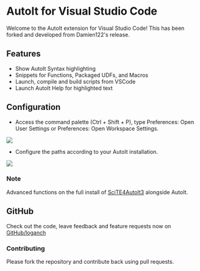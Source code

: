 # AutoIt for Visual Studio Code

Welcome to the AutoIt extension for Visual Studio Code! This has been forked 
and developed from Damien122's release.

## Features

* Show AutoIt Syntax highlighting
* Snippets for Functions, Packaged UDFs, and Macros
* Launch, compile and build scripts from VSCode
* Launch AutoIt Help for highlighted text 

## Configuration

* Access the command palette (Ctrl + Shift + P), type Preferences: Open User Settings or Preferences: Open Workspace Settings.
<img src="https://github.com/loganch/AutoIt-VSCode/blob/master/img/docs/CtrlShiftP.png" />

* Configure the paths according to your AutoIt installation.
<img src="https://github.com/loganch/AutoIt-VSCode/blob/master/img/docs/AutoItConfiguration.png" />

### Note
Advanced functions on the full install of [SciTE4AutoIt3](https://www.autoitscript.com/site/autoit-script-editor/downloads/) alongside AutoIt.

## GitHub
Check out the code, leave feedback and feature requests now on [GitHub/loganch](https://github.com/loganch/AutoIt-VSCode)
### Contributing
Please fork the repository and contribute back using pull requests.